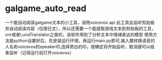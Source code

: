 # galgame_auto_read
一个能自动阅读galgame文本的小工具，调用voicevox api
此工具会监听剪贴板并自动阅读内容（仅限日文），所以还需要一个能提取游戏文本到剪贴板的工具，vnr或者LunaTranslator之类的，该软件用到了分析文本中情绪表达的模型
使用方法是python设置好后，先安装运行环境，再运行main.py即可,输入要转换语音的人名和voicevox的speakerID,选择旁白的ID，按确定将开始监听，取消键可以结束监听（记得运行前打开voicevox）
